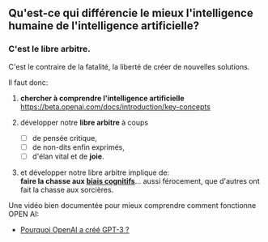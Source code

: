 ## Qu'est-ce qui différencie le mieux l'intelligence humaine de l'intelligence artificielle?
### C'est le libre arbitre.
C'est le contraire de la fatalité, la liberté de créer de nouvelles solutions.

Il faut donc:
1. __chercher à comprendre l'intelligence artificielle__  
   https://beta.openai.com/docs/introduction/key-concepts

2. développer notre __libre arbitre__ à coups
    - [ ] de pensée critique,
    - [ ] de non-dits enfin exprimés,
    - [ ] d'élan vital et de __joie__.
  
3. et développer notre libre arbitre implique de:  
__faire la chasse aux [biais cognitifs](https://fr.wikipedia.org/wiki/Biais_cognitif#/media/Fichier:The_Cognitive_Bias_Codex_(French)_-_John_Manoogian_III_(jm3).svg)__... aussi férocement, que d'autres ont fait la chasse aux sorcières.  

Une vidéo bien documentée pour mieux comprendre comment fonctionne OPEN AI:
- [Pourquoi OpenAI a créé GPT-3 ?](https://www.youtube.com/watch?v=e2Th_cPQ-l0)
